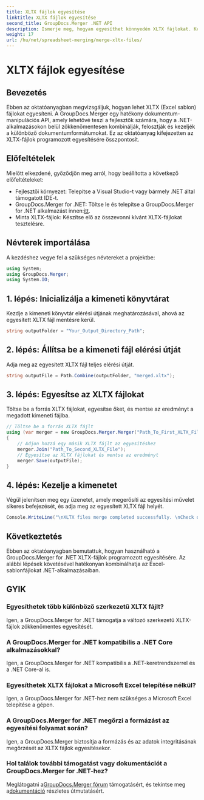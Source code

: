 ```yaml
---
title: XLTX fájlok egyesítése
linktitle: XLTX fájlok egyesítése
second_title: GroupDocs.Merger .NET API
description: Ismerje meg, hogyan egyesíthet könnyedén XLTX fájlokat. Kezdje el az XLTX-fájlok egyesítését, és hatékonyan egyszerűsítse dokumentumkezelési feladatait.
weight: 17
url: /hu/net/spreadsheet-merging/merge-xltx-files/
---
```


# XLTX fájlok egyesítése

## Bevezetés
Ebben az oktatóanyagban megvizsgáljuk, hogyan lehet XLTX (Excel sablon) fájlokat egyesíteni. A GroupDocs.Merger egy hatékony dokumentum-manipulációs API, amely lehetővé teszi a fejlesztők számára, hogy a .NET-alkalmazásokon belül zökkenőmentesen kombinálják, felosztják és kezeljék a különböző dokumentumformátumokat. Ez az oktatóanyag kifejezetten az XLTX-fájlok programozott egyesítésére összpontosít.
## Előfeltételek
Mielőtt elkezdené, győződjön meg arról, hogy beállította a következő előfeltételeket:
- Fejlesztői környezet: Telepítse a Visual Studio-t vagy bármely .NET által támogatott IDE-t.
-  GroupDocs.Merger for .NET: Töltse le és telepítse a GroupDocs.Merger for .NET alkalmazást innen:[itt](https://releases.groupdocs.com/merger/net/).
- Minta XLTX-fájlok: Készítse elő az összevonni kívánt XLTX-fájlokat tesztelésre.

## Névterek importálása
A kezdéshez vegye fel a szükséges névtereket a projektbe:
```csharp
using System; 
using GroupDocs.Merger;
using System.IO;
```
## 1. lépés: Inicializálja a kimeneti könyvtárat
Kezdje a kimeneti könyvtár elérési útjának meghatározásával, ahová az egyesített XLTX fájl mentésre kerül.
```csharp
string outputFolder = "Your_Output_Directory_Path";
```
## 2. lépés: Állítsa be a kimeneti fájl elérési útját
Adja meg az egyesített XLTX fájl teljes elérési útját.
```csharp
string outputFile = Path.Combine(outputFolder, "merged.xltx");
```
## 3. lépés: Egyesítse az XLTX fájlokat
Töltse be a forrás XLTX fájlokat, egyesítse őket, és mentse az eredményt a megadott kimeneti fájlba.
```csharp
// Töltse be a forrás XLTX fájlt
using (var merger = new GroupDocs.Merger.Merger("Path_To_First_XLTX_File"))
{
    // Adjon hozzá egy másik XLTX fájlt az egyesítéshez
    merger.Join("Path_To_Second_XLTX_File");
    // Egyesítse az XLTX fájlokat és mentse az eredményt
    merger.Save(outputFile);
}
```
## 4. lépés: Kezelje a kimenetet
Végül jelenítsen meg egy üzenetet, amely megerősíti az egyesítési művelet sikeres befejezését, és adja meg az egyesített XLTX fájl helyét.
```csharp
Console.WriteLine("\nXLTX files merge completed successfully. \nCheck output in {0}", outputFolder);
```

## Következtetés
Ebben az oktatóanyagban bemutattuk, hogyan használható a GroupDocs.Merger for .NET XLTX-fájlok programozott egyesítésére. Az alábbi lépések követésével hatékonyan kombinálhatja az Excel-sablonfájlokat .NET-alkalmazásaiban.

## GYIK
### Egyesíthetek több különböző szerkezetű XLTX fájlt?
Igen, a GroupDocs.Merger for .NET támogatja a változó szerkezetű XLTX-fájlok zökkenőmentes egyesítését.
### A GroupDocs.Merger for .NET kompatibilis a .NET Core alkalmazásokkal?
Igen, a GroupDocs.Merger for .NET kompatibilis a .NET-keretrendszerrel és a .NET Core-al is.
### Egyesíthetek XLTX fájlokat a Microsoft Excel telepítése nélkül?
Igen, a GroupDocs.Merger for .NET-hez nem szükséges a Microsoft Excel telepítése a gépen.
### A GroupDocs.Merger for .NET megőrzi a formázást az egyesítési folyamat során?
Igen, a GroupDocs.Merger biztosítja a formázás és az adatok integritásának megőrzését az XLTX fájlok egyesítésekor.
### Hol találok további támogatást vagy dokumentációt a GroupDocs.Merger for .NET-hez?
 Meglátogatni a[GroupDocs.Merger fórum](https://forum.groupdocs.com/c/merger/32) támogatásért, és tekintse meg a[dokumentáció](https://tutorials.groupdocs.com/merger/net/) részletes útmutatásért.